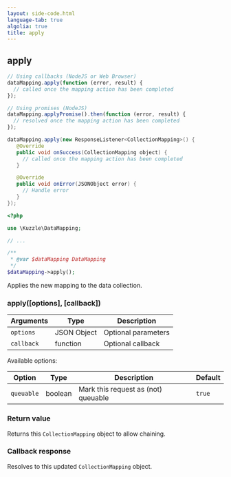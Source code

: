 ```yaml
---
layout: side-code.html
language-tab: true
algolia: true
title: apply
---
```


## apply

```js
// Using callbacks (NodeJS or Web Browser)
dataMapping.apply(function (error, result) {
  // called once the mapping action has been completed
});

// Using promises (NodeJS)
dataMapping.applyPromise().then(function (error, result) {
  // resolved once the mapping action has been completed
});
```

```java
dataMapping.apply(new ResponseListener<CollectionMapping>() {
   @Override
   public void onSuccess(CollectionMapping object) {
     // called once the mapping action has been completed
   }

   @Override
   public void onError(JSONObject error) {
     // Handle error
   }
});
```

```php
<?php

use \Kuzzle\DataMapping;

// ...

/**
 * @var $dataMapping DataMapping
 */
$dataMapping->apply();
```

Applies the new mapping to the data collection.

### apply([options], [callback])

| Arguments | Type | Description |
|---------------|---------|----------------------------------------|
| ``options`` | JSON Object | Optional parameters |
| ``callback`` | function | Optional callback |

Available options:

| Option | Type | Description | Default |
|---------------|---------|----------------------------------------|---------|
| ``queuable`` | boolean | Mark this request as (not) queuable | ``true`` |

### Return value

Returns this `CollectionMapping` object to allow chaining.

### Callback response

Resolves to this updated `CollectionMapping` object.
